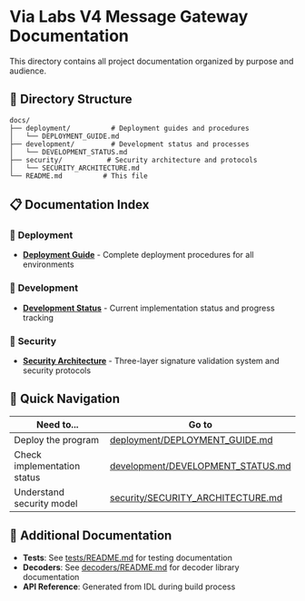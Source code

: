 # Via Labs V4 Message Gateway Documentation

This directory contains all project documentation organized by purpose and audience.

## 📁 Directory Structure

```
docs/
├── deployment/          # Deployment guides and procedures
│   └── DEPLOYMENT_GUIDE.md
├── development/         # Development status and processes  
│   └── DEVELOPMENT_STATUS.md
├── security/           # Security architecture and protocols
│   └── SECURITY_ARCHITECTURE.md
└── README.md          # This file
```

## 📋 Documentation Index

### 🚀 **Deployment**
- **[Deployment Guide](deployment/DEPLOYMENT_GUIDE.md)** - Complete deployment procedures for all environments

### 🔧 **Development** 
- **[Development Status](development/DEVELOPMENT_STATUS.md)** - Current implementation status and progress tracking

### 🔐 **Security**
- **[Security Architecture](security/SECURITY_ARCHITECTURE.md)** - Three-layer signature validation system and security protocols

## 🎯 Quick Navigation

| Need to... | Go to |
|------------|-------|
| Deploy the program | [deployment/DEPLOYMENT_GUIDE.md](deployment/DEPLOYMENT_GUIDE.md) |
| Check implementation status | [development/DEVELOPMENT_STATUS.md](development/DEVELOPMENT_STATUS.md) |
| Understand security model | [security/SECURITY_ARCHITECTURE.md](security/SECURITY_ARCHITECTURE.md) |

## 📄 Additional Documentation

- **Tests**: See [tests/README.md](../tests/README.md) for testing documentation
- **Decoders**: See [decoders/README.md](../decoders/README.md) for decoder library documentation
- **API Reference**: Generated from IDL during build process
